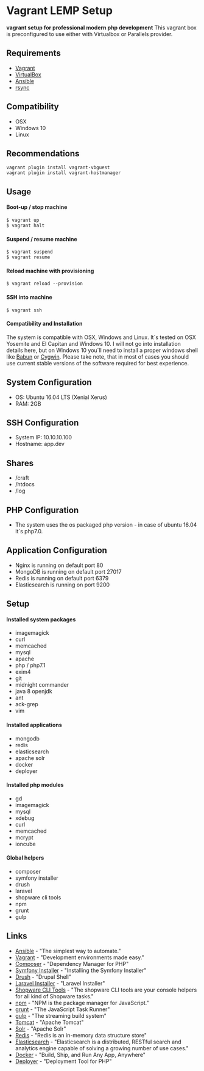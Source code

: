 Vagrant LEMP Setup
================================

**vagrant setup for professional modern php development**
This vagrant box is preconfigured to use either with Virtualbox or Parallels provider.

Requirements
------------
* [Vagrant](https://www.vagrantup.com/)
* [VirtualBox](https://www.virtualbox.org/)
* [Ansible](http://www.ansible.com/)
* [rsync](https://en.wikipedia.org/wiki/Rsync)

Compatibility
-------------
* OSX
* Windows 10
* Linux

Recommendations
---------------
```
vagrant plugin install vagrant-vbguest
vagrant plugin install vagrant-hostmanager
```

Usage
-----
#### Boot-up / stop machine

```
$ vagrant up
$ vagrant halt
```

#### Suspend / resume machine

```
$ vagrant suspend
$ vagrant resume
```

#### Reload machine with provisioning

```
$ vagrant reload --provision
```

#### SSH into machine

```
$ vagrant ssh
```

#### Compatibility and Installation

The system is compatible with OSX, Windows and Linux. It´s tested on OSX Yosemite and El Capitan and Windows 10. I will not go into installation details here, but on Windows 10 you´ll need to install a proper windows shell like [Babun](http://babun.github.io/) or [Cygwin](https://www.cygwin.com/). Please take note, that in most of cases you should use current stable versions of the software required for best experience.

System Configuration
--------------------
* OS: Ubuntu 16.04 LTS (Xenial Xerus)
* RAM: 2GB

SSH Configuration
-----------------
* System IP: 10.10.10.100
* Hostname: app.dev

Shares
------
* /craft
* /htdocs
* /log

PHP Configuration
-----------------
* The system uses the os packaged php version - in case of ubuntu 16.04 it´s php7.0.

Application Configuration
-------------------------
* Nginx is running on default port 80
* MongoDB is running on default port 27017
* Redis is running on default port 6379
* Elasticsearch is running on port 9200

Setup
-----
#### Installed system packages

* imagemagick
* curl
* memcached
* mysql
* apache
* php / php7.1
* exim4
* git
* midnight commander
* java 8 openjdk
* ant
* ack-grep
* vim

#### Installed applications

* mongodb
* redis
* elasticsearch
* apache solr
* docker
* deployer

#### Installed php modules

* gd
* imagemagick
* mysql
* xdebug
* curl
* memcached
* mcrypt
* ioncube

#### Global helpers

* composer
* symfony installer
* drush
* laravel
* shopware cli tools
* npm
* grunt
* gulp

Links
-----
* [Ansible](http://www.ansible.com) - "The simplest way to automate."
* [Vagrant](https://www.vagrantup.com) - "Development environments made easy."
* [Composer](https://getcomposer.org) - "Dependency Manager for PHP"
* [Symfony Installer](https://symfony.com/doc/current/book/installation.html) - "Installing the Symfony Installer"
* [Drush](http://www.drush.org/en/master/) - "Drupal Shell"
* [Laravel Installer](https://laravel.com/docs/5.4#installing-laravel) - "Laravel Installer"
* [Shopware CLI Tools](https://github.com/shopwareLabs/sw-cli-tools) - "The shopware CLI tools are your console helpers for all kind of Shopware tasks."
* [npm](https://www.npmjs.com/) - "NPM is the package manager for JavaScript."
* [grunt](http://gruntjs.com/) - "The JavaScript Task Runner"
* [gulp](http://gulpjs.com/) - "The streaming build system"
* [Tomcat](http://tomcat.apache.org/) - "Apache Tomcat"
* [Solr](http://tomcat.apache.org/) - "Apache Solr"
* [Redis](http://redis.io/) - "Redis is an in-memory data structure store"
* [Elasticsearch](https://www.elastic.co/products/elasticsearch) - "Elasticsearch is a distributed, RESTful search and analytics engine capable of solving a growing number of use cases."
* [Docker](https://www.docker.com/) - "Build, Ship, and Run Any App, Anywhere"
* [Deployer](https://deployer.org/) - "Deployment Tool for PHP"